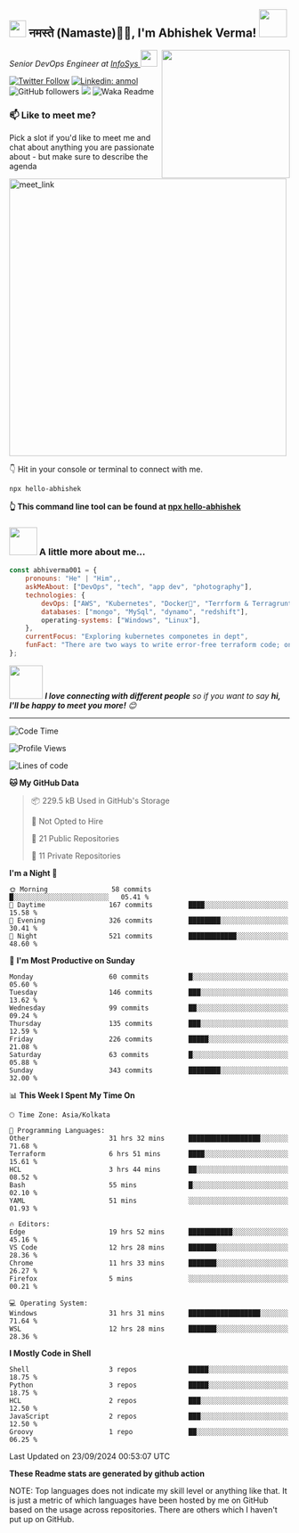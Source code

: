 <h2><img src="https://emojis.slackmojis.com/emojis/images/1531849430/4246/blob-sunglasses.gif?1531849430" width="30"/> नमस्ते (Namaste)🙏🏻, I'm Abhishek Verma! <img src="https://media.giphy.com/media/12oufCB0MyZ1Go/giphy.gif" width="50"></h2>
<img align='right' src="https://media.giphy.com/media/M9gbBd9nbDrOTu1Mqx/giphy.gif" width="230">
<p><em>Senior DevOps Engineer at <a href="https://www.infosys.com/">InfoSys
</a><img src="https://media.giphy.com/media/WUlplcMpOCEmTGBtBW/giphy.gif" width="30"> 
</em></p>

[![Twitter Follow](https://img.shields.io/twitter/follow/misteranmol?label=Follow)](https://twitter.com/intent/follow?screen_name=AbAbhishekverma)
[![Linkedin: anmol](https://img.shields.io/badge/-abhishek-blue?style=flat-square&logo=Linkedin&logoColor=white&link=https://www.linkedin.com/in/abhiverma001/)](https://www.linkedin.com/in/abhiverma001/)
![GitHub followers](https://img.shields.io/github/followers/abhiverma001?label=Follow&style=social)
![](https://visitor-badge.glitch.me/badge?page_id=anmol098.anmol098)
![Waka Readme](https://wakatime.com/badge/user/d23527f0-66b1-4a3f-9db5-c346e05aefa5.svg)

### 📫 Like to meet me?

Pick a slot if you'd like to meet me and chat about anything you are passionate about - but make sure to describe the agenda

<a href="https://calendly.com/ab-abhishekverma096/30min" target="_blank"><img width="498" alt="meet_link" src="https://user-images.githubusercontent.com/15426564/144297439-f530f383-e73e-41e0-9914-a9b7d3f432e5.png"></a>

👇 Hit in your console or terminal to connect with me.

```bash
npx hello-abhishek
```
**👆 This command line tool can be found at [npx hello-abhishek](https://github.com/abhiverma001/introduction-npm-package)**

### <img src="https://media.giphy.com/media/VgCDAzcKvsR6OM0uWg/giphy.gif" width="50"> A little more about me...  

```javascript
const abhiverma001 = {
    pronouns: "He" | "Him",,
    askMeAbout: ["DevOps", "tech", "app dev", "photography"],
    technologies: {
        devOps: ["AWS", "Kubernetes", "Docker🐳", "Terrform & Terragrunt", "Bash-Scripting", "CI-CD", "GitHub-Action", "Jenkins", "Spinnaker", "Datadog/New-Relic", "CloudFlare/Route53", "Nginx"],
        databases: ["mongo", "MySql", "dynamo", "redshift"],
        operating-systems: ["Windows", "Linux"],
    },
    currentFocus: "Exploring kubernetes componetes in dept",
    funFact: "There are two ways to write error-free terraform code; only the third one works"
};
```

<img src="https://media.giphy.com/media/LnQjpWaON8nhr21vNW/giphy.gif" width="60"> <em><b>I love connecting with different people</b> so if you want to say <b>hi, I'll be happy to meet you more!</b> 😊</em>

---
<!--START_SECTION:waka-->
![Code Time](http://img.shields.io/badge/Code%20Time-184%20hrs%2027%20mins-blue)

![Profile Views](http://img.shields.io/badge/Profile%20Views-0-blue)

![Lines of code](https://img.shields.io/badge/From%20Hello%20World%20I%27ve%20Written-195.7%20thousand%20lines%20of%20code-blue)

**🐱 My GitHub Data** 

> 📦 229.5 kB Used in GitHub's Storage 
 > 
> 🚫 Not Opted to Hire
 > 
> 📜 21 Public Repositories 
 > 
> 🔑 11 Private Repositories 
 > 
**I'm a Night 🦉** 

```text
🌞 Morning                58 commits          █░░░░░░░░░░░░░░░░░░░░░░░░   05.41 % 
🌆 Daytime                167 commits         ████░░░░░░░░░░░░░░░░░░░░░   15.58 % 
🌃 Evening                326 commits         ████████░░░░░░░░░░░░░░░░░   30.41 % 
🌙 Night                  521 commits         ████████████░░░░░░░░░░░░░   48.60 % 
```
📅 **I'm Most Productive on Sunday** 

```text
Monday                   60 commits          █░░░░░░░░░░░░░░░░░░░░░░░░   05.60 % 
Tuesday                  146 commits         ███░░░░░░░░░░░░░░░░░░░░░░   13.62 % 
Wednesday                99 commits          ██░░░░░░░░░░░░░░░░░░░░░░░   09.24 % 
Thursday                 135 commits         ███░░░░░░░░░░░░░░░░░░░░░░   12.59 % 
Friday                   226 commits         █████░░░░░░░░░░░░░░░░░░░░   21.08 % 
Saturday                 63 commits          █░░░░░░░░░░░░░░░░░░░░░░░░   05.88 % 
Sunday                   343 commits         ████████░░░░░░░░░░░░░░░░░   32.00 % 
```


📊 **This Week I Spent My Time On** 

```text
🕑︎ Time Zone: Asia/Kolkata

💬 Programming Languages: 
Other                    31 hrs 32 mins      ██████████████████░░░░░░░   71.68 % 
Terraform                6 hrs 51 mins       ████░░░░░░░░░░░░░░░░░░░░░   15.61 % 
HCL                      3 hrs 44 mins       ██░░░░░░░░░░░░░░░░░░░░░░░   08.52 % 
Bash                     55 mins             █░░░░░░░░░░░░░░░░░░░░░░░░   02.10 % 
YAML                     51 mins             ░░░░░░░░░░░░░░░░░░░░░░░░░   01.93 % 

🔥 Editors: 
Edge                     19 hrs 52 mins      ███████████░░░░░░░░░░░░░░   45.16 % 
VS Code                  12 hrs 28 mins      ███████░░░░░░░░░░░░░░░░░░   28.36 % 
Chrome                   11 hrs 33 mins      ███████░░░░░░░░░░░░░░░░░░   26.27 % 
Firefox                  5 mins              ░░░░░░░░░░░░░░░░░░░░░░░░░   00.21 % 

💻 Operating System: 
Windows                  31 hrs 31 mins      ██████████████████░░░░░░░   71.64 % 
WSL                      12 hrs 28 mins      ███████░░░░░░░░░░░░░░░░░░   28.36 % 
```

**I Mostly Code in Shell** 

```text
Shell                    3 repos             █████░░░░░░░░░░░░░░░░░░░░   18.75 % 
Python                   3 repos             █████░░░░░░░░░░░░░░░░░░░░   18.75 % 
HCL                      2 repos             ███░░░░░░░░░░░░░░░░░░░░░░   12.50 % 
JavaScript               2 repos             ███░░░░░░░░░░░░░░░░░░░░░░   12.50 % 
Groovy                   1 repo              ██░░░░░░░░░░░░░░░░░░░░░░░   06.25 % 
```




 Last Updated on 23/09/2024 00:53:07 UTC
<!--END_SECTION:waka-->

**These Readme stats are generated by github action**

NOTE: Top languages does not indicate my skill level or anything like that. It is just a metric of which languages have been hosted by me on GitHub based on the usage across repositories. There are others which I haven't put up on GitHub.
